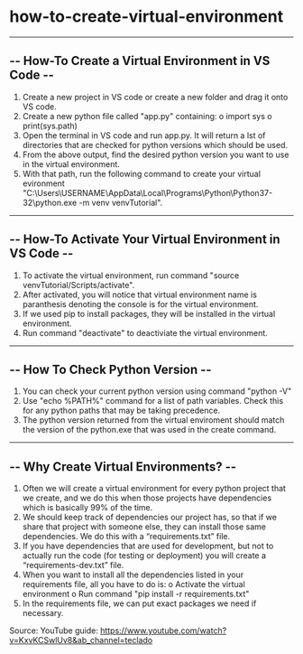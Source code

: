 # how-to-create-virtual-environment

----------------------------------------------------
-- How-To Create a Virtual Environment in VS Code --
----------------------------------------------------

1. Create a new project in VS code or create a new folder and drag it onto VS code.
2. Create a new python file called "app.py" containing: 
   o import sys
   o print(sys.path)
3. Open the terminal in VS code and run app.py. It will return a lst of directories that are checked for python versions which should be used.
4. From the above output, find the desired python version you want to use in the virtual environment.
5. With that path, run the following command to create your virtual evironment "C:\\Users\\USERNAME\\AppData\\Local\\Programs\\Python\\Python37-32\\python.exe -m venv venvTutorial".

---------------------------------------------------------
-- How-To Activate Your Virtual Environment in VS Code --
---------------------------------------------------------

1. To activate the virtual environment, run command "source venvTutorial/Scripts/activate".
2. After activated, you will notice that virtual environment name is paranthesis denoting the console is for the virtual environment.
3. If we used pip to install packages, they will be installed in the virtual environment.
4. Run command "deactivate" to deactiviate the virtual environment.

---------------------------------
-- How To Check Python Version --
---------------------------------

1. You can check your current python version using command "python -V"
2. Use "echo %PATH%" command for a list of path variables. Check this for any python paths that may be taking precedence.
3. The python version returned from the virtual enviroment should match the version of the python.exe that was used in the create command.

--------------------------------------
-- Why Create Virtual Environments? --
--------------------------------------

1. Often we will create a virtual environment for every python project that we create, and we do this when those projects have dependencies which is basically 99% of the time.
2. We should keep track of dependencies our project has, so that if we share that project with someone else, they can install those same dependencies. We do this with a “requirements.txt” file.
3. If you have dependencies that are used for development, but not to actually run the code (for testing or deployment) you will create a “requirements-dev.txt” file.
4. When you want to install all the dependencies listed in your requirements file, all you have to do is:
    o	Activate the virtual environment
    o	Run command "pip install -r requirements.txt"
5. In the requirements file, we can put exact packages we need if necessary.


Source: YouTube guide: https://www.youtube.com/watch?v=KxvKCSwlUv8&ab_channel=teclado

